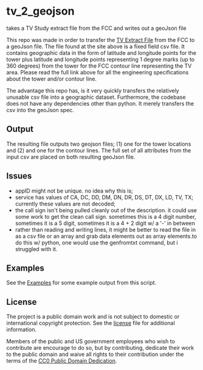 tv_2_geojson
============

takes a TV Study extract file from the FCC and writes out a geoJson file


This repo was made in order to transfer the [TV Extract File](http://www.fcc.gov/encyclopedia/tv-service-contour-data-points) from the FCC to a geoJson file.  The file found at the site above is a fixed field csv file.  It contains geographic data in the form of latitude and longitude points for the tower plus latitude and longitude points representing 1 degree marks (up to 360 degrees) from the tower for the FCC contour line representing the TV area.  Please read the full link above for all the engineering specifications about the tower and/or contour line.  

The advantage this repo has, is it very quickly transfers the relatively unusable csv file into a geographic dataset.  Furthermore, the codebase does not have any dependencies other than python.  It merely transfers the csv into the geoJson spec.  

Output
------
The resulting file outputs two geojson files; (1) one for the tower locations and (2) and one for the contour lines.  The full set of all attributes from the input csv are placed on both resulting geoJson file.

Issues
-----
- appID might not be unique.  no idea why this is;
- service has values of CA, DC, DD, DM, DN, DR, DS, DT, DX, LD, TV, TX; currently these values are not decoded;
- the call sign isn't being pulled cleanly out of the description.  it could use some work to get the clean call sign.  sometimes this is a 4 digit number, sometimes it is a 5 digit, sometimes it is a 4 + 2 digit w/ a '-' in between 
- rather than reading and writing lines, it might be better to read the file in as a csv file or an array and grab data elements out as array elements.to do this w/ python, one would use the genfromtxt command, but i struggled with it.  

Examples
--------
See the [Examples](examples) for some example output from this script.

License
-------
The project is a public domain work and is not subject to domestic or international copyright protection. See the [license]() file for additional information.

Members of the public and US government employees who wish to contribute are encourage to do so, but by contributing, dedicate their work to the public domain and waive all rights to their contribution under the terms of the [CC0 Public Domain Dedication](http://creativecommons.org/publicdomain/zero/1.0/).
